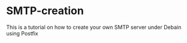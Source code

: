 # SMTP-creation
This is a tutorial on how to create your own SMTP server under Debain using Postfix
